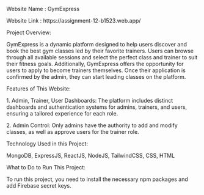 <p>Website Name  : GymExpress</p>
<p>Website Link : https://assignment-12-b1523.web.app/</p>
<p>Project Overview:</p>
<p>GymExpress is a dynamic platform designed to help users discover and book the best gym classes led by their favorite trainers. Users can browse through all available sessions and select the perfect class and trainer to suit their fitness goals. Additionally, GymExpress offers the opportunity for users to apply to become trainers themselves. Once their application is confirmed by the admin, they can start leading classes on the platform.</p>
<p>Features of This Website:</p>
<p>1. Admin, Trainer, User Dashboards: The platform includes distinct dashboards and authentication systems for admins, trainers, and users, ensuring a tailored experience for each role.</p>
<p>2. Admin Control: Only admins have the authority to add and modify classes, as well as approve users for the trainer role.</p>
<p>Technology Used in this Project:</p>
<p>MongoDB, ExpressJS, ReactJS, NodeJS, TailwindCSS, CSS, HTML</p>
<p>What to Do to Run This Project:</p>
<p>To run this project, you need to install the necessary npm packages and add Firebase secret keys.</p>
